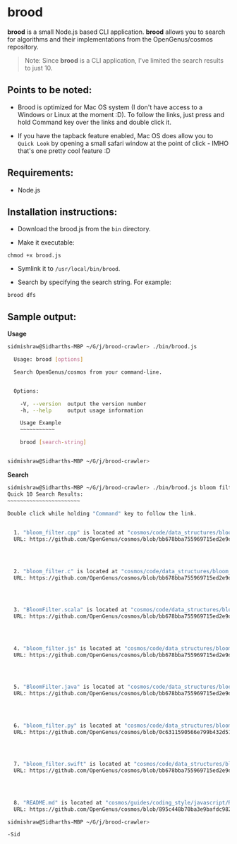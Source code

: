 # brood

**brood** is a small Node.js based CLI application. **brood** allows you to search for algorithms and their implementations from the OpenGenus/cosmos repository. 

> Note: Since **brood** is a CLI application, I've limited the search results to just 10.


## Points to be noted:

* Brood is optimized for Mac OS system (I don't have access to a Windows or Linux at the moment :D). To follow the links, just press and hold Command key over the links and double click it.

* If you have the tapback feature enabled, Mac OS does allow you to `Quick Look` by opening a small safari window at the point of click - IMHO that's one pretty cool feature :D

## Requirements:

* Node.js

## Installation instructions:

* Download the brood.js from the `bin` directory.

* Make it executable:

```
chmod +x brood.js
```

* Symlink it to `/usr/local/bin/brood`.

* Search by specifying the search string.
For example:
```
brood dfs
```

## Sample output:

**Usage**

```bash
sidmishraw@Sidharths-MBP ~/G/j/brood-crawler> ./bin/brood.js

  Usage: brood [options]

  Search OpenGenus/cosmos from your command-line.


  Options:

    -V, --version  output the version number
    -h, --help     output usage information

    Usage Example
    ~~~~~~~~~~~

    brood [search-string]


sidmishraw@Sidharths-MBP ~/G/j/brood-crawler> 
```

**Search**
```bash
sidmishraw@Sidharths-MBP ~/G/j/brood-crawler> ./bin/brood.js bloom filter
Quick 10 Search Results:
~~~~~~~~~~~~~~~~~~~~~~~

Double click while holding "Command" key to follow the link.

  
  1. "bloom_filter.cpp" is located at "cosmos/code/data_structures/bloom_filter/bloom_filter.cpp".
  URL: https://github.com/OpenGenus/cosmos/blob/bb678bba755969715ed2e9d0199389ea29f1cfb6/code/data_structures/bloom_filter/bloom_filter.cpp

  

  
  2. "bloom_filter.c" is located at "cosmos/code/data_structures/bloom_filter/bloom_filter.c".
  URL: https://github.com/OpenGenus/cosmos/blob/bb678bba755969715ed2e9d0199389ea29f1cfb6/code/data_structures/bloom_filter/bloom_filter.c

  

  
  3. "BloomFilter.scala" is located at "cosmos/code/data_structures/bloom_filter/BloomFilter.scala".
  URL: https://github.com/OpenGenus/cosmos/blob/bb678bba755969715ed2e9d0199389ea29f1cfb6/code/data_structures/bloom_filter/BloomFilter.scala

  

  
  4. "bloom_filter.js" is located at "cosmos/code/data_structures/bloom_filter/bloom_filter.js".
  URL: https://github.com/OpenGenus/cosmos/blob/bb678bba755969715ed2e9d0199389ea29f1cfb6/code/data_structures/bloom_filter/bloom_filter.js

  

  
  5. "BloomFilter.java" is located at "cosmos/code/data_structures/bloom_filter/BloomFilter.java".
  URL: https://github.com/OpenGenus/cosmos/blob/bb678bba755969715ed2e9d0199389ea29f1cfb6/code/data_structures/bloom_filter/BloomFilter.java

  

  
  6. "bloom_filter.py" is located at "cosmos/code/data_structures/bloom_filter/bloom_filter.py".
  URL: https://github.com/OpenGenus/cosmos/blob/0c6311590566e799b432d514620f848259da2276/code/data_structures/bloom_filter/bloom_filter.py

  

  
  7. "bloom_filter.swift" is located at "cosmos/code/data_structures/bloom_filter/bloom_filter.swift".
  URL: https://github.com/OpenGenus/cosmos/blob/bb678bba755969715ed2e9d0199389ea29f1cfb6/code/data_structures/bloom_filter/bloom_filter.swift

  

  
  8. "README.md" is located at "cosmos/guides/coding_style/javascript/README.md".
  URL: https://github.com/OpenGenus/cosmos/blob/895c448b70ba3e9bafdc982b43e8cacce794a409/guides/coding_style/javascript/README.md

sidmishraw@Sidharths-MBP ~/G/j/brood-crawler> 
```


`-Sid`